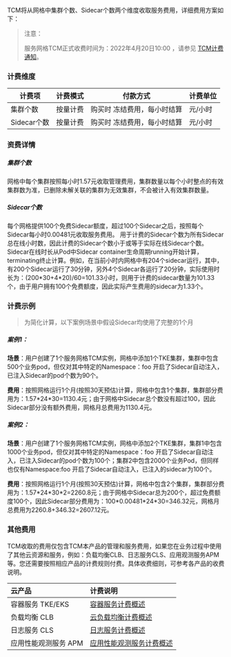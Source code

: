 TCM将从网格中集群个数、Sidecar个数两个维度收取服务费用，详细费用方案如下：
> 注意：
>
> 服务网格TCM正式收费时间为：2022年4月20日10:00 ，请参见 [TCM计费通知](../产品公告/TCM计费通知.md)。

### 计费维度
|计费项|计费模式|付款方式|计费单位|
|--|--|--|--|
|集群个数|按量计费|购买时 冻结费用，每小时结算|元/小时|
|Sidecar个数|按量计费|购买时 冻结费用，每小时结算|元/小时|

### 资费详情
##### 集群个数
网格中每个集群按照每小时1.57元收取管理费用，集群数量以每个小时整点的有效集群数为准，已删除未解关联的集群为无效集群，不会被计入有效集群数量。
##### Sidecar个数
每个网格提供100个免费Sidecar额度，超过100个Sidecar之后，按照每个Sidecar每小时0.00481元收取服务费用。
用于计费的Sidecar个数为所有Sidecar总在线小时数，因此计费的Sidecar个数小于或等于实际在线Sidecar个数。Sidecar在线时长从Pod中Sidecar container生命周期running开始计算，terminating终止计算。例如，在当前小时内网格中有204个sidecar运行，其中，有200个Sidecar运行了30分钟，另外4个Sidecar各运行了20分钟，实际使用时长为：(200\*30+4\*20)/60=101.33小时，则用于计费的sidecar数量为101.33个，由于用户拥有100个免费额度，因此实际产生费用的sidecar为1.33个。

### 计费示例
> 为简化计算，以下案例场景中假设Sidecar均使用了完整的1个月
##### 案例1：
**场景**：用户创建了1个服务网格TCM实例，网格中添加1个TKE集群，集群中包含500个业务pod，但仅对其中特定的Namespace：foo 开启了Sidecar自动注入，已注入Sidecar的pod个数为90个。

**费用**：按照网格运行1个月(按照30天预估)计算，网格中包含1个集群，集群部分费用为：1.57\*24\*30=1130.4元；由于网格中Sidecar总个数没有超过100，因此Sidecar部分没有额外费用，网格月总费用为1130.4元。

##### 案例2：

**场景**：用户创建了1个服务网格TCM实例，网格中添加2个TKE集群，集群1中包含1000个业务pod，但仅对其中特定的Namespace：foo 开启了Sidecar自动注入，已注入Sidecar的pod个数为100个；集群2中包含2000个业务Pod，但同样也仅有Namespace:foo 开启了Sidecar自动注入，已注入的sidecar为100个。

**费用**：按照网格运行1个月(按照30天预估)计算，网格中包含2个集群，集群部分费用为：1.57\*24\*30\*2=2260.8元；由于网格中Sidecar总为200个，超过免费额度100个，因此Sidecar部分费用为：100\*0.00481\*24\*30=346.32元，网格月总费用为2260.8+346.32=2607.12元。

### 其他费用
TCM收取的费用仅包含TCM本产品的管理和服务费用，如果您在业务过程中使用了其他云资源和服务，例如：负载均衡CLB、日志服务CLS、应用观测服务APM等。您还需要按照相应产品的计费规则付费。具体收费细则，可参考各产品的收费说明。

| 云产品       | 计费说明                                                     |
| :----------- | :----------------------------------------------------------- |
| 容器服务 TKE/EKS | [容器服务计费概述](https://cloud.tencent.com/document/product/457/6770) |
| 负载均衡 CLB   | [云负载均衡计费概述](https://cloud.tencent.com/document/product/214/42934) |
| 日志服务 CLS | [日志服务计费概述](https://cloud.tencent.com/document/product/614/45802) |
| 应用性能观测服务 APM | [应用性能观测服务计费概述](https://cloud.tencent.com/document/product/1463/60380) |

